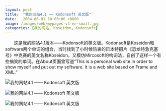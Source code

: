 ```yaml
---
layout: post
title:  "我的网站4.1 —— Kodonsoft 英文版"
date:   2004-06-01 10:00:00 +0800
image: /images/web/mypages-v4-en-small.jpg
categories: [我的网站, Koseidon, Kodonsoft]
---
```


　　这是我的网站4.1版本——Kodonsoft的英文版。Kodonsoft是Koseidon和software两个单词的组合，当时找到了小时候热衷的日本特摄片《恐龙特急克塞号》中克赛的英文名称Koseidon，又模仿Mircosoft的构词法，自创了这样一个有些搞笑的单词。在About页面曾写道“This is a personal web site in order to show myself and put out my software. It is a web site based on Frame and XML.”

![我的网站4.1 —— Kodonsoft 英文版]({{site.baseurl}}/images/web/我的网站4.1-Kodonsoft英文版.png)

![我的网站4.1 —— Kodonsoft 英文版]({{site.baseurl}}/images/web/我的网站4.1-Kodonsoft英文版2.png)

![我的网站4.1 —— Kodonsoft 英文版]({{site.baseurl}}/images/web/我的网站4.1-Kodonsoft英文版3.png)

